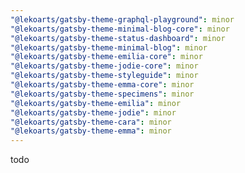 ```yaml
---
"@lekoarts/gatsby-theme-graphql-playground": minor
"@lekoarts/gatsby-theme-minimal-blog-core": minor
"@lekoarts/gatsby-theme-status-dashboard": minor
"@lekoarts/gatsby-theme-minimal-blog": minor
"@lekoarts/gatsby-theme-emilia-core": minor
"@lekoarts/gatsby-theme-jodie-core": minor
"@lekoarts/gatsby-theme-styleguide": minor
"@lekoarts/gatsby-theme-emma-core": minor
"@lekoarts/gatsby-theme-specimens": minor
"@lekoarts/gatsby-theme-emilia": minor
"@lekoarts/gatsby-theme-jodie": minor
"@lekoarts/gatsby-theme-cara": minor
"@lekoarts/gatsby-theme-emma": minor
---
```


todo
